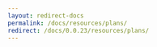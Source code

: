 ```yaml
---
layout: redirect-docs
permalink: /docs/resources/plans/
redirect: /docs/0.0.23/resources/plans/
---
```


